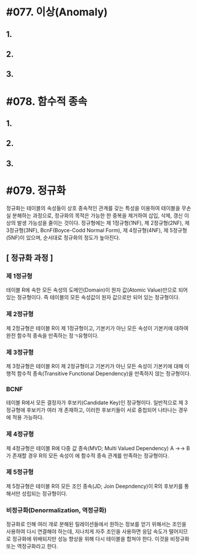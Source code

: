 # #077. 이상(Anomaly)
## 1.
## 2.
## 3.


# #078. 함수적 종속
## 1.
## 2.
## 3.


# #079. 정규화
정규화는 테이블의 속성들이 상호 종속적인 관계를 갖는 특성을 이용하여 테이블을 무손실 분해하는 과정으로, 정규화의 목적은 가능한 한 중복을 제거하여 삽입, 삭제, 갱신 이상의 발생 가능성을 줄이는 것이다.
정규형에는 제 1정규형(1NF), 제 2정규형(2NF), 제 3정규형(3NF), BcnF(Boyce-Codd Normal Form), 제 4정규형(4NF), 제 5정규형(5NF)이 있으며, 순서대로 정규화의 정도가 높아진다.

## [ 정규화 과정 ]
### 제 1정규형
테이블 R에 속한 모든 속성의 도메인(Domain)이 원자 값(Atomic Value)만으로 되어 있는 정규형이다. 즉 테이블의 모든 속성값이 원자 값으로만 되어 있는 정규형이다.
### 제 2정규형
제 2정규형은 테이블 R이 제 1정규형이고, 기본키가 아닌 모든 속성이 기본키에 대하여 완전 함수적 종속을 만족하는 정ㄱ유형이다.
### 제 3정규형
제 3정규형은 테이블 R이 제 2정규형이고 기본키가 아닌 모든 속성이 기본키에 대해 이행적 함수적 종속(Transitive Functional Dependency)을 만족하지 않는 정규형이다.
### BCNF
테이블 R에서 모든 결정자가 후보키(Candidate Key)인 정규형이다.
일반적으로 제 3정규형에 후보키가 여러 개 존재하고, 이러한 후보키들이 서로 중첩되어 나타나는 경우에 적용 가능하다.
### 제 4정규형
제 4정규형은 테이블 R에 다중 값 종속(MVD; Multi Valued Dependency) A →→ B가 존재할 경우 R의 모든 속성이 에 함수적 종속 관계를 만족하는 정규형이다.
### 제 5정규형
제 5정규형은 테이블 R의 모든 조인 종속(JD; Join Deepndency)이 R의 후보키를 통해서만 성립되는 정규형이다.
### 비정규화(Denormalization, 역정규화)
정규화로 인해 여러 개로 분해된 릴레이션들에서 원하는 정보를 얻기 위해서는 조인을 사용하여 다시 연결해야 하는데, 지나치게 자주 조인을 사용하면 응답 속도가 떨어지므로 정규화에 위배되지만 성능 향상을 위해 다시 테이블을 합쳐야 한다. 이것을 비정규화 또는 역정규화라고 한다.